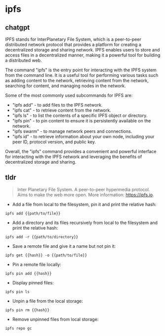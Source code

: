 # ipfs 
## chatgpt 
IPFS stands for InterPlanetary File System, which is a peer-to-peer distributed network protocol that provides a platform for creating a decentralized storage and sharing network. IPFS enables users to store and access files in a decentralized manner, making it a powerful tool for building a distributed web.

The command "ipfs" is the entry point for interacting with the IPFS system from the command line. It is a useful tool for performing various tasks such as adding content to the network, retrieving content from the network, searching for content, and managing nodes in the network.

Some of the most commonly used subcommands for IPFS are:

- "ipfs add" - to add files to the IPFS network.
- "ipfs cat" - to retrieve content from the network.
- "ipfs ls" - to list the contents of a specific IPFS object or directory.
- "ipfs pin" - to pin content to ensure it is persistently available on the network.
- "ipfs swarm" - to manage network peers and connections.
- "ipfs id" - to retrieve information about your own node, including your peer ID, protocol version, and public key.

Overall, the "ipfs" command provides a convenient and powerful interface for interacting with the IPFS network and leveraging the benefits of decentralized storage and sharing. 

## tldr 
 
> Inter Planetary File System.
> A peer-to-peer hypermedia protocol. Aims to make the web more open.
> More information: <https://ipfs.io>.

- Add a file from local to the filesystem, pin it and print the relative hash:

`ipfs add {{path/to/file}}`

- Add a directory and its files recursively from local to the filesystem and print the relative hash:

`ipfs add -r {{path/to/directory}}`

- Save a remote file and give it a name but not pin it:

`ipfs get {{hash}} -o {{path/to/file}}`

- Pin a remote file locally:

`ipfs pin add {{hash}}`

- Display pinned files:

`ipfs pin ls`

- Unpin a file from the local storage:

`ipfs pin rm {{hash}}`

- Remove unpinned files from local storage:

`ipfs repo gc`
